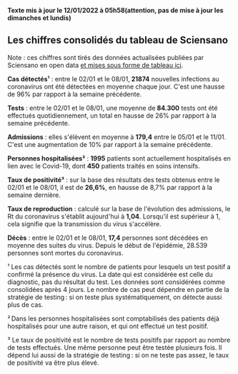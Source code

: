 <strong>Texte mis à jour le 12/01/2022 à 05h58(attention, pas de mise à jour les dimanches et lundis)</strong><h2>Les chiffres consolidés du tableau de Sciensano</h2><p>Note : ces chiffres sont tirés des données actualisées publiées par Sciensano en open data <a href='https://datastudio.google.com/embed/u/0/reporting/c14a5cfc-cab7-4812-848c-0369173148ab/page/ZwmOB_blank'>et mises sous forme de tableau ici</a>.<p><strong>Cas détectés¹</strong> : entre le 02/01 et le 08/01,<strong> 21874</strong> nouvelles infections au coronavirus ont été détectées en moyenne chaque jour. C'est une hausse de 96% par rapport à la semaine précédente.<p><strong>Tests</strong> : entre le 02/01 et le 08/01, une moyenne de<strong> 84.300</strong> tests ont été effectués quotidiennement, un total en hausse de 26% par rapport à la semaine précédente.<p><strong>Admissions</strong> : elles s'élèvent en moyenne à <strong> 179,4</strong> entre le 05/01 et le 11/01. C'est une augmentation de 10% par rapport à la semaine précédente.<p><strong>Personnes hospitalisées²</strong> : <strong>1995</strong> patients sont actuellement hospitalisés en lien avec le Covid-19, dont <strong>450</strong> patients traités en soins intensifs.<p><strong>Taux de positivité³</strong> : sur la base des résultats des tests obtenus entre le 02/01 et le 08/01, il est de <strong>26,6%</strong>, en hausse de 8,7% par rapport à la semaine dernière.<p><strong>Taux de reproduction</strong> : calculé sur la base de l'évolution des admissions, le Rt du coronavirus s'établit aujourd'hui à <strong>1,04</strong>. Lorsqu'il est supérieur à 1, cela signifie que la transmission du virus s'accélère.<p><strong>Décès</strong> : entre le 02/01 et le 08/01,<strong> 17,4</strong> personnes sont décédées en moyenne des suites du virus. Depuis le début de l'épidémie, 28.539 personnes sont mortes du coronavirus.<p>¹ Les cas détectés sont le nombre de patients pour lesquels un test positif a confirmé la présence du virus. La date qui est considérée est celle du diagnostic, pas du résultat du test. Les données sont considérées comme consolidées après 4 jours. Le nombre de cas peut dépendre en partie de la stratégie de testing : si on teste plus systématiquement, on détecte aussi plus de cas.<p>² Dans les personnes hospitalisées sont comptabilisés des patients déjà hospitalisés pour une autre raison, et qui ont effectué un test positif.<p>³ Le taux de positivité est le nombre de tests positifs par rapport au nombre de tests effectués. Une même personne peut être testée plusieurs fois. Il dépend lui aussi de la stratégie de testing : si on ne teste pas assez, le taux de positivité va être plus élevé.